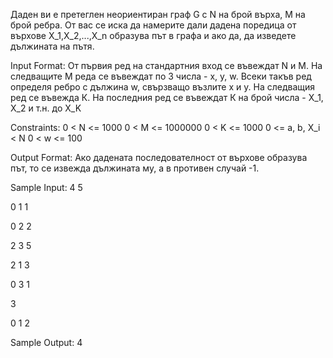 Даден ви е претеглен неориентиран граф G с N на брой върха, М на брой ребра. От вас се иска да намерите дали дадена поредица от върхове X_1,X_2,...,X_n образува път в графа и ако да, да изведете дължината на пътя.

Input Format:
От първия ред на стандартния вход се въвеждат N и М. На следващите М реда се въвеждат по 3 числа - x, y, w. Всеки такъв ред определя ребро с дължина w, свързващо възлите x и y. На следващия ред се въвежда К. На последния ред се въвеждат К на брой числа - X_1, X_2 и т.н. до X_K

Constraints:
0 < N <= 1000
0 < M <= 1000000
0 < K <= 1000
0 <= a, b, X_i < N
0 < w <= 100

Output Format:
Ако дадената последователност от върхове образува път, то се извежда дължината му, а в противен случай -1.

Sample Input:
4 5

0 1 1

0 2 2 

2 3 5 

2 1 3

0 3 1

3

0 1 2

Sample Output:
4

